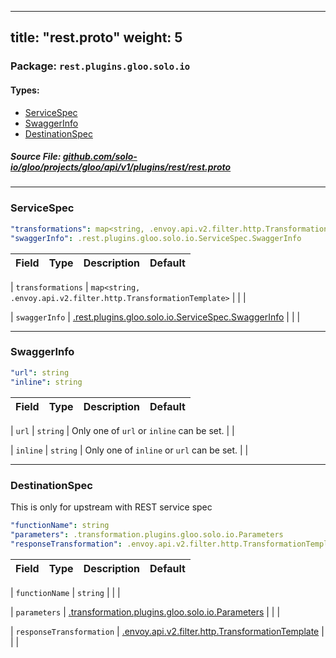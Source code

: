 
---
title: "rest.proto"
weight: 5
---

<!-- Code generated by solo-kit. DO NOT EDIT. -->


### Package: `rest.plugins.gloo.solo.io` 
#### Types:


- [ServiceSpec](#servicespec)
- [SwaggerInfo](#swaggerinfo)
- [DestinationSpec](#destinationspec)
  



##### Source File: [github.com/solo-io/gloo/projects/gloo/api/v1/plugins/rest/rest.proto](https://github.com/solo-io/gloo/blob/master/projects/gloo/api/v1/plugins/rest/rest.proto)





---
### ServiceSpec



```yaml
"transformations": map<string, .envoy.api.v2.filter.http.TransformationTemplate>
"swaggerInfo": .rest.plugins.gloo.solo.io.ServiceSpec.SwaggerInfo

```

| Field | Type | Description | Default |
| ----- | ---- | ----------- |----------- | 



| `transformations` | `map<string, .envoy.api.v2.filter.http.TransformationTemplate>` |   |  |



| `swaggerInfo` | [.rest.plugins.gloo.solo.io.ServiceSpec.SwaggerInfo](../rest.proto.sk#swaggerinfo) |   |  |




---
### SwaggerInfo



```yaml
"url": string
"inline": string

```

| Field | Type | Description | Default |
| ----- | ---- | ----------- |----------- | 



| `url` | `string` |   Only one of `url` or `inline` can be set. |  |



| `inline` | `string` |   Only one of `inline` or `url` can be set. |  |




---
### DestinationSpec

 
This is only for upstream with REST service spec

```yaml
"functionName": string
"parameters": .transformation.plugins.gloo.solo.io.Parameters
"responseTransformation": .envoy.api.v2.filter.http.TransformationTemplate

```

| Field | Type | Description | Default |
| ----- | ---- | ----------- |----------- | 



| `functionName` | `string` |   |  |



| `parameters` | [.transformation.plugins.gloo.solo.io.Parameters](../../transformation/parameters.proto.sk#parameters) |   |  |



| `responseTransformation` | [.envoy.api.v2.filter.http.TransformationTemplate](../../transformation/transformation.proto.sk#transformationtemplate) |   |  |





<!-- Start of HubSpot Embed Code -->
<script type="text/javascript" id="hs-script-loader" async defer src="//js.hs-scripts.com/5130874.js"></script>
<!-- End of HubSpot Embed Code -->
